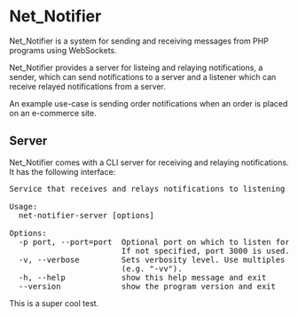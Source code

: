 Net_Notifier
============

Net_Notifier is a system for sending and receiving messages from PHP programs using WebSockets.

Net_Notifier provides a server for listeing and relaying notifications, a sender, which can send notifications to a server and a listener which can receive relayed notifications from a server.

An example use-case is sending order notifications when an order is placed on an e-commerce site.

Server
------

Net_Notifier comes with a CLI server for receiving and relaying notifications. It has the following interface:

<pre>
Service that receives and relays notifications to listening clients.

Usage:
  net-notifier-server [options]

Options:
  -p port, --port=port  Optional port on which to listen for notifications.
                        If not specified, port 3000 is used.
  -v, --verbose         Sets verbosity level. Use multiples for more detail
                        (e.g. "-vv").
  -h, --help            show this help message and exit
  --version             show the program version and exit
</pre>

This is a super cool test.

